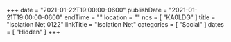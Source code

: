 +++
date = "2021-01-22T19:00:00-0600"
publishDate = "2021-01-21T19:00:00-0600"
endTime = ""
location = ""
ncs = [ "KA0LDG" ]
title = "Isolation Net 0122"
linkTitle = "Isolation Net"
categories = [ "Social" ]
dates = [ "Hidden" ]
+++
